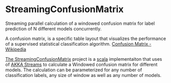 # StreamingConfusionMatrix
Streaming parallel calculation of a windowed confusion matrix for label prediction of N different models concurrently.

A confusion matrix, is a specific table layout that visualizes the performance of a supervised statistical classification algorithm. [Confusion Matrix - Wikipedia](https://en.wikipedia.org/wiki/Confusion_matrix)

[The StreamingConfusionMatrix](https://github.com/SpyrosKou/StreamingConfusionMatrix) project is a [scala](https://scala-lang.org/) implementaiton that uses of [AKKA Streams](https://doc.akka.io/docs/akka/current/stream/stream-introduction.html) to calculate a Windowed confusion matrix for different models. The calculation can be parameterized for any number of classification labels, any size of window as well as any number of models.

